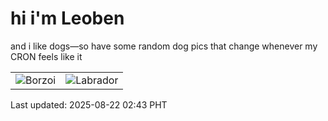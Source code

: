 # hi i'm Leoben

and i like dogs—so have some random dog pics that change whenever my CRON feels like it

|  |  |
|--------|----------|
| ![Borzoi](https://random-dog-vercel.vercel.app/api/random-borzoi?v=1755801811) | ![Labrador](https://random-dog-vercel.vercel.app/api/random-labrador?v=1755801811) |

Last updated: 2025-08-22 02:43 PHT
